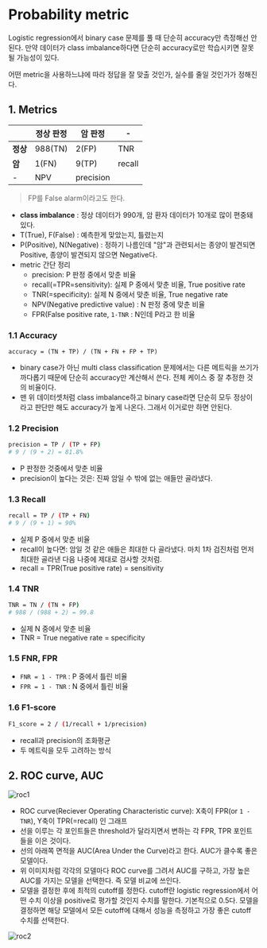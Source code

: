 # Probability metric

Logistic regression에서 binary case 문제를 풀 때 단순히 accuracy만 측정해선 안된다. 만약 데이터가 class imbalance하다면 단순히 accuracy로만 학습시키면 잘못될 가능성이 있다.

어떤 metric을 사용하느냐에 따라 정답을 잘 맞출 것인가, 실수를 줄일 것인가가 정해진다.

## 1. Metrics

||정상 판정|암 판정|-|
|-|-|-|-|
|**정상**|988(TN)|2(FP)|TNR|
|**암**|1(FN)|9(TP)|recall|
|-|NPV|precision|

> FP를 False alarm이라고도 한다.

- **class imbalance** : 정상 데이터가 990개, 암 환자 데이터가 10개로 많이 편중돼있다.
- T(True), F(False) : 예측한게 맞았는지, 틀렸는지
- P(Positive), N(Negative) : 정하기 나름인데 "암"과 관련되서는 종양이 발견되면 Positive, 종양이 발견되지 않으면 Negative다.
- metric 간단 정리
    + precision: P 판정 중에서 맞춘 비율
    + recall(=TPR=sensitivity): 실제 P 중에서 맞춘 비율, True positive rate
    + TNR(=specificity): 실제 N 중에서 맞춘 비율, True negative rate
    + NPV(Negative predictive value) : N 판정 중에 맞춘 비율
    + FPR(False positive rate, `1-TNR` : N인데 P라고 한 비율

### 1.1 Accuracy

```
accuracy = (TN + TP) / (TN + FN + FP + TP)
```

- binary case가 아닌 multi class classification 문제에서는 다른 메트릭을 쓰기가 까다롭기 때문에 단순히 accuracy만 계산해서 쓴다. 전체 케이스 중 잘 추정한 것의 비율이다.
- 맨 위 데이터셋처럼 class imbalance하고 binary case라면 단순히 모두 정상이라고 판단만 해도 accuracy가 높게 나온다. 그래서 이거로만 하면 안된다.

### 1.2 Precision

```sh
precision = TP / (TP + FP)
# 9 / (9 + 2) = 81.8%
```

- P 판정한 것중에서 맞춘 비율
- precision이 높다는 것은: 진짜 암일 수 밖에 없는 애들만 골라냈다.

### 1.3 Recall

```sh
recall = TP / (TP + FN)
# 9 / (9 + 1) = 90%
```

- 실제 P 중에서 맞춘 비율
- recall이 높다면: 암일 것 같은 애들은 최대한 다 골라냈다. 마치 1차 검진처럼 먼저 최대한 골라낸 다음 나중에 제대로 검사할 것처럼.
- recall = TPR(True positive rate) = sensitivity

### 1.4 TNR

```sh
TNR = TN / (TN + FP)
# 988 / (988 + 2) = 99.8
```

- 실제 N 중에서 맞춘 비율
- TNR = True negative rate = specificity

### 1.5 FNR, FPR

- `FNR = 1 - TPR` : P 중에서 틀린 비율
- `FPR = 1 - TNR` : N 중에서 틀린 비율

### 1.6 F1-score

```sh
F1_score = 2 / (1/recall + 1/precision)
```

- recall과 precision의 조화평균
- 두 메트릭을 모두 고려하는 방식

## 2. ROC curve, AUC

![roc1](https://upload.wikimedia.org/wikipedia/commons/thumb/6/6b/Roccurves.png/440px-Roccurves.png)

- ROC curve(Reciever Operating Characteristic curve): X축이 FPR(or `1 - TNR`), Y축이 TPR(=recall) 인 그래프
- 선을 이루는 각 포인트들은 threshold가 달라지면서 변하는 각 FPR, TPR 포인트들을 이은 것이다.
- 선의 아래쪽 면적을 AUC(Area Under the Curve)라고 한다. AUC가 클수록 좋은 모델이다.
- 위 이미지처럼 각각의 모델마다 ROC curve를 그려서 AUC를 구하고, 가장 높은 AUC를 가지는 모델을 선택한다. 즉 모델 비교에 쓰인다.
- 모델을 결정한 후에 최적의 cutoff를 정한다. cutoff란 logistic regression에서 어떤 수치 이상을 positive로 평가할 것인지 수치를 말한다. 기본적으로 0.5다. 모델을 결정하면 해당 모델에서 모든 cutoff에 대해서 성능을 측정하고 가장 좋은 cutoff 수치를 선택한다.

![roc2](https://upload.wikimedia.org/wikipedia/commons/thumb/4/4f/ROC_curves.svg/600px-ROC_curves.svg.png)
